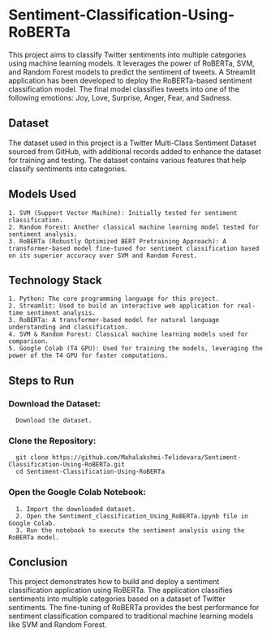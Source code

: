 # Sentiment-Classification-Using-RoBERTa
This project aims to classify Twitter sentiments into multiple categories using machine learning models. It leverages the power of RoBERTa, SVM, and Random Forest models to predict the sentiment of tweets. A Streamlit application has been developed to deploy the RoBERTa-based sentiment classification model. The final model classifies tweets into one of the following emotions: Joy, Love, Surprise, Anger, Fear, and Sadness.

## Dataset
The dataset used in this project is a Twitter Multi-Class Sentiment Dataset sourced from GitHub, with additional records added to enhance the dataset for training and testing. The dataset contains various features that help classify sentiments into categories.

## Models Used
    1. SVM (Support Vector Machine): Initially tested for sentiment classification.
    2. Random Forest: Another classical machine learning model tested for sentiment analysis.
    3. RoBERTa (Robustly Optimized BERT Pretraining Approach): A transformer-based model fine-tuned for sentiment classification based on its superior accuracy over SVM and Random Forest.

## Technology Stack
    1. Python: The core programming language for this project.
    2. Streamlit: Used to build an interactive web application for real-time sentiment analysis.
    3. RoBERTa: A transformer-based model for natural language understanding and classification.
    4. SVM & Random Forest: Classical machine learning models used for comparison.
    5. Google Colab (T4 GPU): Used for training the models, leveraging the power of the T4 GPU for faster computations.

## Steps to Run
  ### Download the Dataset:
      Download the dataset.
  ### Clone the Repository:
      git clone https://github.com/Mahalakshmi-Telidevara/Sentiment-Classification-Using-RoBERTa.git
      cd Sentiment-Classification-Using-RoBERTa
  ### Open the Google Colab Notebook:
      1. Import the downloaded dataset.
      2. Open the Sentiment_classification_Using_RoBERTa.ipynb file in Google Colab.
      3. Run the notebook to execute the sentiment analysis using the RoBERTa model.
      
## Conclusion
This project demonstrates how to build and deploy a sentiment classification application using RoBERTa. The application classifies sentiments into multiple categories based on a dataset of Twitter sentiments. The fine-tuning of RoBERTa provides the best performance for sentiment classification compared to traditional machine learning models like SVM and Random Forest.
